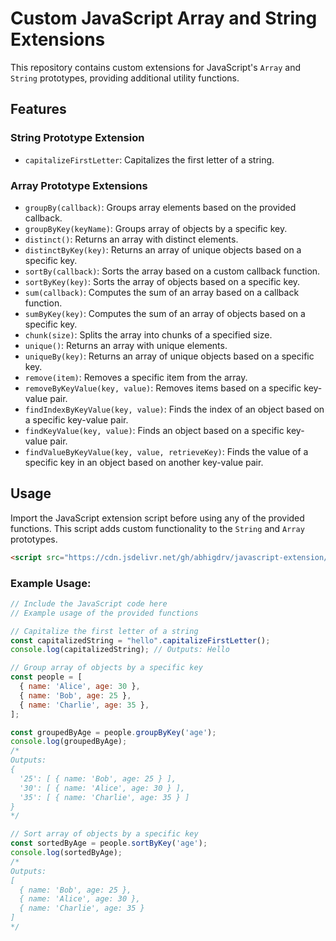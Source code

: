 # Custom JavaScript Array and String Extensions

This repository contains custom extensions for JavaScript's `Array` and `String` prototypes, providing additional utility functions.

## Features

### String Prototype Extension

- `capitalizeFirstLetter`: Capitalizes the first letter of a string.

### Array Prototype Extensions

- `groupBy(callback)`: Groups array elements based on the provided callback.
- `groupByKey(keyName)`: Groups array of objects by a specific key.
- `distinct()`: Returns an array with distinct elements.
- `distinctByKey(key)`: Returns an array of unique objects based on a specific key.
- `sortBy(callback)`: Sorts the array based on a custom callback function.
- `sortByKey(key)`: Sorts the array of objects based on a specific key.
- `sum(callback)`: Computes the sum of an array based on a callback function.
- `sumByKey(key)`: Computes the sum of an array of objects based on a specific key.
- `chunk(size)`: Splits the array into chunks of a specified size.
- `unique()`: Returns an array with unique elements.
- `uniqueBy(key)`: Returns an array of unique objects based on a specific key.
- `remove(item)`: Removes a specific item from the array.
- `removeByKeyValue(key, value)`: Removes items based on a specific key-value pair.
- `findIndexByKeyValue(key, value)`: Finds the index of an object based on a specific key-value pair.
- `findKeyValue(key, value)`: Finds an object based on a specific key-value pair.
- `findValueByKeyValue(key, value, retrieveKey)`: Finds the value of a specific key in an object based on another key-value pair.

## Usage

Import the JavaScript extension script before using any of the provided functions. This script adds custom functionality to the `String` and `Array` prototypes.

```html
<script src="https://cdn.jsdelivr.net/gh/abhigdrv/javascript-extension/js-extension.js"></script>

```

### Example Usage:

```javascript
// Include the JavaScript code here
// Example usage of the provided functions

// Capitalize the first letter of a string
const capitalizedString = "hello".capitalizeFirstLetter();
console.log(capitalizedString); // Outputs: Hello

// Group array of objects by a specific key
const people = [
  { name: 'Alice', age: 30 },
  { name: 'Bob', age: 25 },
  { name: 'Charlie', age: 35 },
];

const groupedByAge = people.groupByKey('age');
console.log(groupedByAge);
/*
Outputs:
{
  '25': [ { name: 'Bob', age: 25 } ],
  '30': [ { name: 'Alice', age: 30 } ],
  '35': [ { name: 'Charlie', age: 35 } ]
}
*/

// Sort array of objects by a specific key
const sortedByAge = people.sortByKey('age');
console.log(sortedByAge);
/*
Outputs:
[
  { name: 'Bob', age: 25 },
  { name: 'Alice', age: 30 },
  { name: 'Charlie', age: 35 }
]
*/